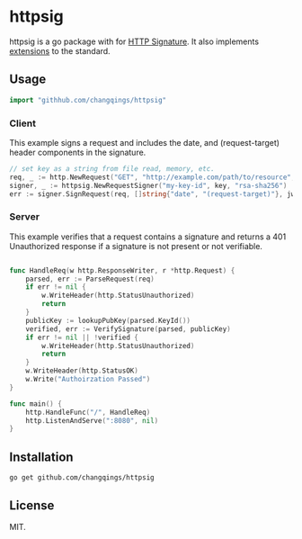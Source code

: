 # httpsig

httpsig is a go package with for [HTTP Signature](https://tools.ietf.org/html/draft-cavage-http-signatures-05). It also implements [extensions](https://tools.ietf.org/html/draft-cavage-http-signatures-05#appendix-B) to the standard.

## Usage

```go
import "githhub.com/changqings/httpsig"
```

### Client

This example signs a request and includes the date, and (request-target) header components in the signature.
```go
// set key as a string from file read, memory, etc.
req, _ := http.NewRequest("GET", "http://example.com/path/to/resource", nil)
signer, _ := httpsig.NewRequestSigner("my-key-id", key, "rsa-sha256")
err := signer.SignRequest(req, []string{"date", "(request-target)"}, jwt)
```


### Server

This example verifies that a request contains a signature and returns a 401 Unauthorized response if a signature is not present or not verifiable.

```go

func HandleReq(w http.ResponseWriter, r *http.Request) {
    parsed, err := ParseRequest(req)
    if err != nil {
        w.WriteHeader(http.StatusUnauthorized)
        return
    }
    publicKey := lookupPubKey(parsed.KeyId())
    verified, err := VerifySignature(parsed, publicKey)
    if err != nil || !verified {
        w.WriteHeader(http.StatusUnauthorized)
        return
    }
    w.WriteHeader(http.StatusOK)
    w.Write("Authoirzation Passed")
}

func main() {
    http.HandleFunc("/", HandleReq)
    http.ListenAndServe(":8080", nil)
}
```

## Installation

    go get github.com/changqings/httpsig

## License

MIT.
